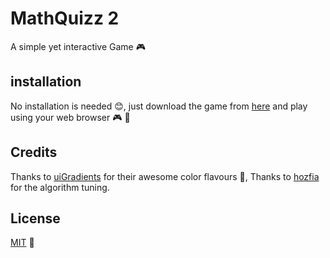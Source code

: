 # MathQuizz 2
A simple yet interactive Game 🎮

## installation
No installation is needed 😊, just download the game from [here](https://github.com/develectro/MathQuizz2/tree/master/bin) and play using your web browser 🎮 🎯

## Credits
Thanks to [uiGradients](https://uigradients.com/#NeonLife) for their awesome color flavours 🎨,
Thanks to  [hozfia](https://github.com/hozfia) for the algorithm tuning.

## License
[MIT](https://choosealicense.com/licenses/mit/) 📜
